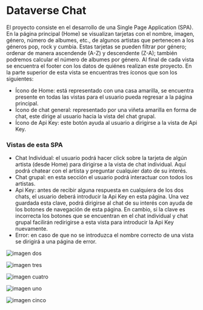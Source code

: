 # Dataverse Chat

El proyecto consiste en el desarrollo de una Single Page Application (SPA). En la página principal (Home) se visualizan tarjetas con el nombre, imagen, género, número de albumes, etc., de algunos artistas que pertenecen a los géneros pop, rock y cumbia. Estas tarjetas se pueden filtrar por género; ordenar de manera ascendende (A-Z) y descendente (Z-A); también podremos calcular el número de albumes por género. Al final de cada vista se encuentra el footer con los datos de quiénes realizan este proyecto. En la parte superior de esta vista se encuentras tres íconos que son los siguientes:
* Ícono de Home: está representado con una casa amarilla, se encuentra presente en todas las vistas para el usuario pueda regresar a la página principal.
* Ícono de chat general: representado por una viñeta amarilla en forma de chat, este dirige al usuario hacia la vista del chat grupal.
* Ícono de Api Key: este botón ayuda al usuario a dirigirse a la vista de Api Key.

### Vistas de esta SPA

* Chat Individual: el usuario podrá hacer click sobre la tarjeta de algún artista (desde Home) para dirigirse a la vista de chat individual. Aquí podrá chatear con el artista y preguntar cualquier dato de su interés.
* Chat grupal: en esta sección el usuario podrá interactuar con todos los artistas.
* Api Key: antes de recibir alguna respuesta en cualquiera de los dos chats, el usuario deberá introducir la Api Key en esta página. Una vez guardada esta clave, podrá dirigirse al chat de su interés con ayuda de los botones de navegación de esta página. En cambio, si la clave es incorrecta los botones que se encuentran en el chat individual y chat grupal facilirán redirigirse a esta vista para introducir la Api Key nuevamente.
* Error: en caso de que no se introduzca el nombre correcto de una vista se dirigirá a una página de error.

![imagen dos](https://github.com/Chio-jua/DEV012-dataverse-chat/assets/145463578/edc82142-4886-41e5-99f8-2440da20e177)

![imagen tres](https://github.com/Chio-jua/DEV012-dataverse-chat/assets/145463578/d2993a4a-914a-4448-966b-61760a65c0d5)

![imagen cuatro](https://github.com/Chio-jua/DEV012-dataverse-chat/assets/145463578/e8a00253-452e-49c4-ac9e-f475e313895f)

![imagen uno](https://github.com/Chio-jua/DEV012-dataverse-chat/assets/145463578/648a87ea-8667-43d7-b02c-03435a0b0700)

![imagen cinco](https://github.com/Chio-jua/DEV012-dataverse-chat/assets/145463578/bca41e8c-4579-4ca6-b9ff-9112ab66f91c)








